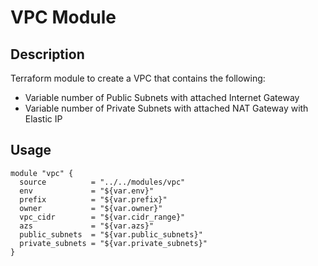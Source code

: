 # VPC Module

## Description
Terraform module to create a VPC that contains the following:
- Variable number of Public Subnets with attached Internet Gateway
- Variable number of Private Subnets with attached NAT Gateway with Elastic IP

## Usage
```
module "vpc" {
  source          = "../../modules/vpc"
  env             = "${var.env}"
  prefix          = "${var.prefix}"
  owner           = "${var.owner}"
  vpc_cidr        = "${var.cidr_range}"
  azs             = "${var.azs}"
  public_subnets  = "${var.public_subnets}"
  private_subnets = "${var.private_subnets}"
}
```
